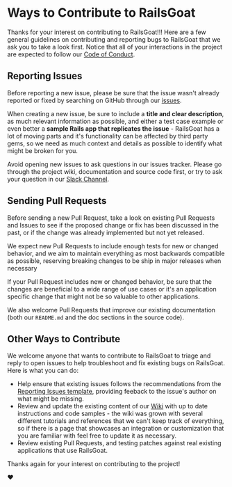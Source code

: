 # Ways to Contribute to RailsGoat

Thanks for your interest on contributing to RailsGoat!!!
Here are a few general guidelines on contributing and reporting
bugs to RailsGoat that we ask you to take a look first.
Notice that all of your interactions in the project are
expected to follow our [Code of Conduct](./CODE_OF_CONDUCT.md).

## Reporting Issues

Before reporting a new issue, please be sure that the issue wasn't
already reported or fixed by searching on GitHub through our
[issues](https://github.com/OWASP/railsgoat/issues).

When creating a new issue, be sure to include a **title and clear description**,
as much relevant information as possible, and either a test case example or
even better a **sample Rails app that replicates the issue** -
RailsGoat has a lot of moving parts and it's functionality can be affected
by third party gems, so we need as much context and details as possible
to identify what might be broken for you.

Avoid opening new issues to ask questions in our issues tracker.
Please go through the project wiki, documentation and source code first,
or try to ask your question in our
[Slack Channel](https://owasp.slack.com/messages/C04THC44W).

## Sending Pull Requests

Before sending a new Pull Request, take a look on existing Pull Requests
and Issues to see if the proposed change or fix has been discussed in
the past, or if the change was already implemented but not yet released.

We expect new Pull Requests to include enough tests for new or changed
behavior, and we aim to maintain everything as most backwards compatible
as possible, reserving breaking changes to be ship in major releases
when necessary

If your Pull Request includes new or changed behavior, be sure that the
changes are beneficial to a wide range of use cases or it's an application
specific change that might not be so valuable to other applications.

We also welcome Pull Requests that improve our existing documentation
(both our `README.md` and the doc sections in the source code).

## Other Ways to Contribute

We welcome anyone that wants to contribute to RailsGoat to triage
and reply to open issues to help troubleshoot and fix existing bugs
on RailsGoat. Here is what you can do:

* Help ensure that existing issues follows the recommendations from the
[Reporting Issues template](./ISSUE_TEMPLATE.md),
providing feeback to the issue's author on what might be missing.
* Review and update the existing content of our
[Wiki](https://github.com/OWASP/railsgoat/wiki)
with up to date instructions and code samples - the wiki was grown
with several different tutorials and references that we can't keep
track of everything, so if there is a page that showcases an integration
or customization that you are familiar with feel free to update it
as necessary.
* Review existing Pull Requests, and testing patches against real
existing applications that use RailsGoat.

Thanks again for your interest on contributing to the project!

:heart:
